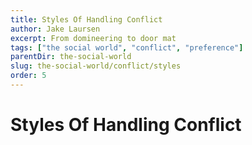 ```yaml
---
title: Styles Of Handling Conflict
author: Jake Laursen
excerpt: From domineering to door mat
tags: ["the social world", "conflict", "preference"]  
parentDir: the-social-world
slug: the-social-world/conflict/styles
order: 5
---
```


# Styles Of Handling Conflict
